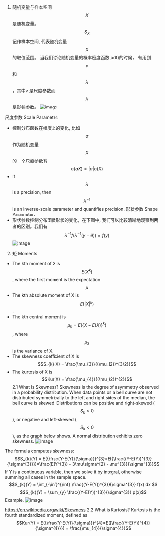 1. 随机变量与样本空间
$$X$$ 是随机变量。
$$S_{X}$$记作样本空间, 代表随机变量$$X$$的取值范围。
当我们讨论随机变量的概率密度函数(pdf)的时候， 有用到$$v$$和$$\lambda $$，其中v 是尺度参数而$$\lambda $$是形状参数。
![image](https://github.com/QuantResearchClub/DSA5205/assets/34060865/d186bd69-2d2c-46b2-9721-2c2e5cc06cd9)

尺度参数 Scale Parameter: 
  - 控制分布函数在幅度上的变化, 比如$$\sigma$$ 作为随机变量$$X$$的一个尺度参数有 $$\sigma(aX) = |a|\sigma(X)$$
  - If $$\lambda$$ is a precision, then $$\lambda^{-1}$$is an inverse-scale parameter and quantifies precision.
形状参数 Shape Parameter:
  - 形状参数控制分布函数形状的变化，在下图中, 我们可以比较清晰地观察到两者的区别。我们有$$\lambda^{-1} f(\lambda^{-1} (y - \theta)) = f(y)$$
![image](https://github.com/QuantResearchClub/DSA5205/assets/34060865/b5e0f3a2-e7a9-48d3-8d6c-ad49abb4d701)

2. 矩 Moments
- The kth moment of X is $$E(X^{k})$$, where the first moment is the expectation $$\mu$$ 
- The kth absolute moment of X is $$E(|X|^{k})$$. 
- The kth central moment is  $$\mu_{k} = E(\{X - E(X)\}^{k}) $$, where $$\mu_{2}$$is the variance of X.
- The skewness coefficient of X is $$S_{k}(X) = \frac{\mu_{3}}{(\mu_{2})^{3/2}}$$
- The kurtosis of X is $$Kur(X) = \frac{\mu_{4}}{(\mu_{2})^{2}}$$
2.1 What Is Skewness?
Skewness is the degree of asymmetry observed in a probability distribution. When data points on a bell curve are not distributed symmetrically to the left and right sides of the median, the bell curve is skewed. Distributions can be positive and right-skewed ($$S_{k} > 0$$), or negative and left-skewed ($$S_{k} < 0$$), as the graph below shows. A normal distribution exhibits zero skewness.
![image](https://github.com/QuantResearchClub/DSA5205/assets/34060865/3f87ce23-14bd-49a1-96e3-5c4dfeb0b25b)

The formula computes skewness: 
$$S_{k}(Y) = E({\frac{Y-E(Y)}{\sigma}})^{3}=E({\frac{(Y-E(Y))^{3}}{\sigma^{3}}})=\frac{E(Y^{3}) - 3\mu\sigma^{2} - \mu^{3}}{\sigma^{3}}$$ 
If Y is a continuous variable, then we solve it by integral, otherwise summing all cases in the sample space.
$$S_{k}(Y) = \int_{-\inf}^{\inf} \frac{(Y-E(Y))^{3}}{\sigma^{3}} f(x) dx $$
$$S_{k}(Y) = \sum_{y}  \frac{(Y-E(Y))^{3}}{\sigma^{3}} p(x)$$
Example.
![image](https://github.com/QuantResearchClub/DSA5205/assets/34060865/1cf268de-aae2-4a6c-abf8-74c3aca34ebf)

https://en.wikipedia.org/wiki/Skewness
2.2 What is Kurtosis?
Kurtosis is the fourth standardized moment, defined as
$$Kur(Y) = E({\frac{Y-E(Y)}{\sigma}})^{4}=E({\frac{(Y-E(Y))^{4}}{\sigma^{4}}}) = \frac{\mu_{4}}{\sigma^{4}}$$

